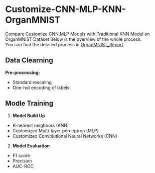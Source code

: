 # Customize-CNN-MLP-KNN-OrganMNIST
Compare Customize CNN,MLP Models with Traditional KNN Model on OrganMNIST Dataset
Below is the overview of the whole process.<br>
You can find the detailed process in [OrganMNIST_Report](https://github.com/GarryGeng/Customize-CNN-MLP-KNN-OrganMNIST/blob/main/OrganMNIST_Report.pdf)

## Data Clearning

**Pre-processing:**
- Standard rescaling
- One-hot encoding of labels.

## Modle Training

1. **Model Build Up**
- K-nearest neighbors (KNN)
- Customized Multi-layer perceptron (MLP)
- Customized Convolutional Neural Networks (CNN)
  
2. **Model Evaluation**
- F1 score
- Precision
- AUC-ROC
